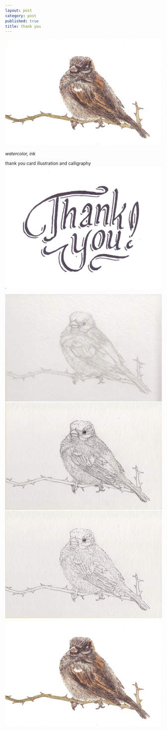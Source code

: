 ```yaml
---
layout: post
category: post
published: true
title: thank you
---
```

![sparrow](/media/client/me/sparrow-1200w.jpeg)
<!--more-->
<span class='medium fr'>*watercolor, ink*</span>  
  
  
  
thank you card illustration and calligraphy  
![thank you](/media/client/me/thank-you-1200w.jpeg)
  
![progress 1](/media/client/me/sparrow-progress-1.jpeg)
![progress 2](/media/client/me/sparrow-progress-2.jpeg)
![progress 3](/media/client/me/sparrow-progress-3.jpeg)
![sparrow](/media/client/me/sparrow-1200w.jpeg)